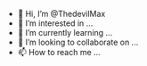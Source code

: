 - 👋 Hi, I’m @ThedevilMax
- 👀 I’m interested in ...
- 🌱 I’m currently learning ...
- 💞️ I’m looking to collaborate on ...
- 📫 How to reach me ... 

<!---
ThedevilMax/ThedevilMax is a ✨ special ✨ repository because its `README.md` (this file) appears on your GitHub profile.
You can click the Preview link to take a look at your changes.
--->
